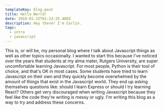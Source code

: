 ```yaml
---
templateKey: blog-post
title: Hello World!
date: 2019-01-22T01:23:25.400Z
description: Hey there! I'm Carlin.
tags:
  - intro
  - javascript
---
```

This is, or will be, my personal blog where I talk about Javascript things as well as other topics occasionally. I wanted to start this because I've noticed over the years that students at my alma mater, Rutgers University, are super uncomfortable learning Javascript. For most people, Python is their tool of choice, and that's OK in most cases. Some students have tried to learn Javascript on their own and they quickly become overwhelmed by the amount of things that exist in the Javascript world. They end up asking themselves questions like: should I learn Express or should I try learning React? Others get very discouraged when writing Javascript because they feel like the code they're writing is messy or ugly. I'm writing this blog as a way to try and address these concerns.
